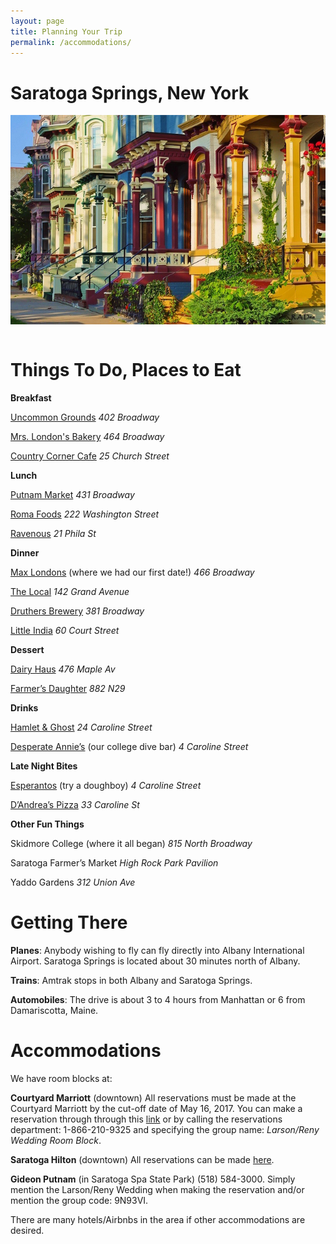```yaml
---
layout: page
title: Planning Your Trip
permalink: /accommodations/
---
```


# Saratoga Springs, New York

<section>
  <img src="/img/rowhouses.jpg" align="center" hspace="0" />
</section>
&nbsp;

# Things To Do, Places to Eat

**Breakfast**

[Uncommon Grounds](http://uncommongrounds.com/) *402 Broadway*

[Mrs. London's Bakery](https://www.mrslondonsbakery.com/) *464 Broadway*

[Country Corner Cafe](http://countrycornercafe.net/) *25 Church Street*

**Lunch**

[Putnam Market](http://putnammarket.com/) *431 Broadway*

[Roma Foods](http://romafoods.com/) *222 Washington Street*

[Ravenous](http://www.ravenouscrepes.com/menus/main-menu/) *21 Phila St*

**Dinner**

[Max Londons](http://www.maxlondonsrestaurant.com/) (where we had our first date!) *466 Broadway*

[The Local](http://www.thelocalpubandteahouse.com/) *142 Grand Avenue*

[Druthers Brewery](http://www.druthersbrewing.com/) *381 Broadway*

[Little India](http://www.saratogalittleindiarestaurant.com/) *60 Court Street*

**Dessert**

[Dairy Haus](http://www.dairyhaus.com/) *476 Maple Av*

[Farmer’s Daughter](http://www.farmersdaughtersdrivein.com/) *882 N29*

**Drinks**

[Hamlet & Ghost](http://www.hamletandghost.com/) *24 Caroline Street*

[Desperate Annie’s](http://www.desperateannies.com/home.html) (our college dive bar) *4 Caroline Street*

**Late Night Bites**

[Esperantos](http://esperantosaratoga.com/) (try a doughboy) *4 Caroline Street*

[D’Andrea’s Pizza](http://www.dandreaspizza.com/) *33 Caroline St*

**Other Fun Things**

Skidmore College (where it all began) *815 North Broadway*

Saratoga Farmer’s Market *High Rock Park Pavilion*

Yaddo Gardens *312 Union Ave*


# Getting There

**Planes**: Anybody wishing to fly can fly directly into Albany International Airport. Saratoga Springs is located about 30 minutes north of Albany.

**Trains**: Amtrak stops in both Albany and Saratoga Springs.

**Automobiles**: The drive is about 3 to 4 hours from Manhattan or 6 from Damariscotta, Maine.

# Accommodations

We have room blocks at: 

**Courtyard Marriott** (downtown) All reservations must be made at the Courtyard Marriott by the cut-off date of May 16, 2017.  You can make a reservation through through this [link](http://www.marriott.com/meeting-event-hotels/group-corporate-travel/groupCorp.mi?resLinkData=Larson/Reny%20Wedding%20Room%20Block%5Ealbss%60LRWLRWA%7CLRWLRWB%60209.00%60USD%60false%601%606/16/17%606/18/17%605/16/17&app=resvlink&stop_mobi=yes) or by calling the reservations department: 1-866-210-9325 and specifying the group name: *Larson/Reny Wedding Room Block*.

**Saratoga Hilton** (downtown) All reservations can be made [here](https://resweb.passkey.com/go/LarsonRenyWeddingBlock).

**Gideon Putnam** (in Saratoga Spa State Park) (518) 584-3000. Simply mention the Larson/Reny Wedding when making the reservation and/or mention the group code: 9N93VI.

There are many hotels/Airbnbs in the area if other accommodations are desired.
